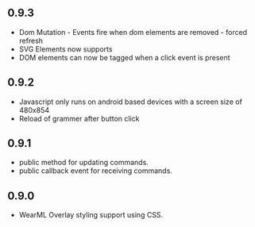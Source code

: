 ## 0.9.3

 * Dom Mutation - Events fire when dom elements are removed - forced refresh
 * SVG Elements now supports
 * DOM elements can now be tagged when a click event is present

## 0.9.2

 * Javascript only runs on android based devices with a screen size of 480x854
 * Reload of grammer after button click

 
## 0.9.1

 * public method for updating commands.
 * public callback event for receiving commands.
 
## 0.9.0
 
 * WearML Overlay styling support using CSS.
 